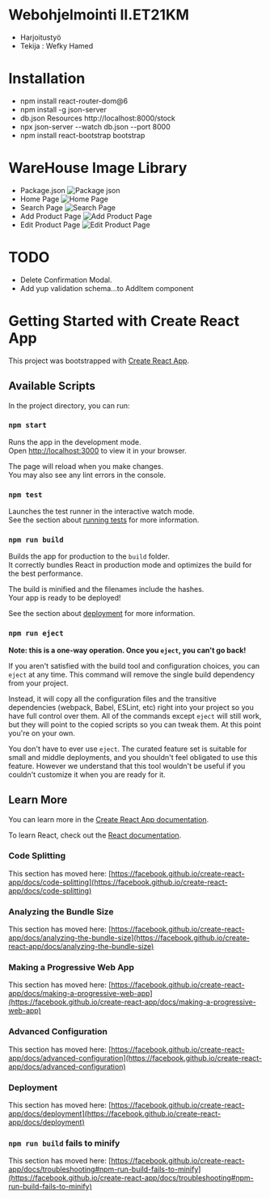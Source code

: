 #  Webohjelmointi II.ET21KM 
 * Harjoitustyö
 * Tekija : Wefky Hamed

# Installation
* npm install react-router-dom@6
* npm install -g json-server
* db.json Resources
  http://localhost:8000/stock
* npx json-server --watch db.json --port 8000
* npm install react-bootstrap bootstrap

# WareHouse Image Library
* Package.json
![Package json](https://user-images.githubusercontent.com/97392010/167570513-2d2df47a-e1ca-4f03-b915-cd9c2d2dae6b.png)
* Home Page
![Home Page](https://user-images.githubusercontent.com/97392010/167566580-2e49be5e-263c-4153-b880-48dcfbee4d57.png)
* Search Page
![Search Page](https://user-images.githubusercontent.com/97392010/167567479-11affed4-a487-40e0-86c5-594767aaeb24.png)
* Add Product Page
![Add Product Page](https://user-images.githubusercontent.com/97392010/167567689-c9c14967-d9d3-4a7b-825c-40a1d73169c3.png)
* Edit Product Page
![Edit Product Page](https://user-images.githubusercontent.com/97392010/167567799-9c986854-2f81-4ea4-8efa-3872f65851b2.png)


# TODO
* Delete Confirmation Modal.
* Add yup validation schema...to AddItem component


# Getting Started with Create React App

This project was bootstrapped with [Create React App](https://github.com/facebook/create-react-app).

## Available Scripts

In the project directory, you can run:

### `npm start`

Runs the app in the development mode.\
Open [http://localhost:3000](http://localhost:3000) to view it in your browser.

The page will reload when you make changes.\
You may also see any lint errors in the console.

### `npm test`

Launches the test runner in the interactive watch mode.\
See the section about [running tests](https://facebook.github.io/create-react-app/docs/running-tests) for more information.

### `npm run build`

Builds the app for production to the `build` folder.\
It correctly bundles React in production mode and optimizes the build for the best performance.

The build is minified and the filenames include the hashes.\
Your app is ready to be deployed!

See the section about [deployment](https://facebook.github.io/create-react-app/docs/deployment) for more information.

### `npm run eject`

**Note: this is a one-way operation. Once you `eject`, you can't go back!**

If you aren't satisfied with the build tool and configuration choices, you can `eject` at any time. This command will remove the single build dependency from your project.

Instead, it will copy all the configuration files and the transitive dependencies (webpack, Babel, ESLint, etc) right into your project so you have full control over them. All of the commands except `eject` will still work, but they will point to the copied scripts so you can tweak them. At this point you're on your own.

You don't have to ever use `eject`. The curated feature set is suitable for small and middle deployments, and you shouldn't feel obligated to use this feature. However we understand that this tool wouldn't be useful if you couldn't customize it when you are ready for it.

## Learn More

You can learn more in the [Create React App documentation](https://facebook.github.io/create-react-app/docs/getting-started).

To learn React, check out the [React documentation](https://reactjs.org/).

### Code Splitting

This section has moved here: [https://facebook.github.io/create-react-app/docs/code-splitting](https://facebook.github.io/create-react-app/docs/code-splitting)

### Analyzing the Bundle Size

This section has moved here: [https://facebook.github.io/create-react-app/docs/analyzing-the-bundle-size](https://facebook.github.io/create-react-app/docs/analyzing-the-bundle-size)

### Making a Progressive Web App

This section has moved here: [https://facebook.github.io/create-react-app/docs/making-a-progressive-web-app](https://facebook.github.io/create-react-app/docs/making-a-progressive-web-app)

### Advanced Configuration

This section has moved here: [https://facebook.github.io/create-react-app/docs/advanced-configuration](https://facebook.github.io/create-react-app/docs/advanced-configuration)

### Deployment

This section has moved here: [https://facebook.github.io/create-react-app/docs/deployment](https://facebook.github.io/create-react-app/docs/deployment)

### `npm run build` fails to minify

This section has moved here: [https://facebook.github.io/create-react-app/docs/troubleshooting#npm-run-build-fails-to-minify](https://facebook.github.io/create-react-app/docs/troubleshooting#npm-run-build-fails-to-minify)
